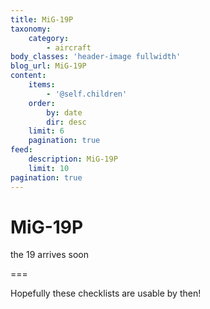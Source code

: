 ```yaml
---
title: MiG-19P
taxonomy:
    category:
        - aircraft
body_classes: 'header-image fullwidth'
blog_url: MiG-19P
content:
    items:
        - '@self.children'
    order:
        by: date
        dir: desc
    limit: 6
    pagination: true
feed:
    description: MiG-19P
    limit: 10
pagination: true
---
```


# MiG-19P
the 19 arrives soon 

===

Hopefully these checklists are usable by then!
